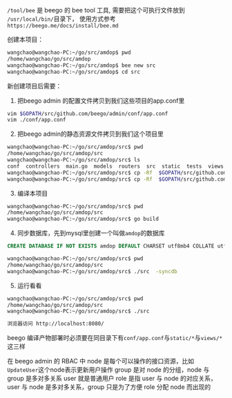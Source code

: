 
`/tool/bee` 是 beego 的 bee tool 工具,
需要把这个可执行文件放到 `/usr/local/bin/`目录下，
使用方式参考`https://beego.me/docs/install/bee.md`

创建本项目：
```bash
wangchao@wangchao-PC:~/go/src/amdop$ pwd
/home/wangchao/go/src/amdop
wangchao@wangchao-PC:~/go/src/amdop$ bee new src
wangchao@wangchao-PC:~/go/src/amdop$ cd src
```

新创建项目后需要：
1. 把beego admin 的配置文件拷贝到我们这些项目的app.conf里
```bash
vim $GOPATH/src/github.com/beego/admin/conf/app.conf
vim ./conf/app.conf
```
2. 把beego admin的静态资源文件拷贝到我们这个项目里
```bash
wangchao@wangchao-PC:~/go/src/amdop/src$ pwd
/home/wangchao/go/src/amdop/src
wangchao@wangchao-PC:~/go/src/amdop/src$ ls
conf  controllers  main.go  models  routers  src  static  tests  views
wangchao@wangchao-PC:~/go/src/amdop/src$ cp -Rf  $GOPATH/src/github.com/beego/admin/static ./
wangchao@wangchao-PC:~/go/src/amdop/src$ cp -Rf  $GOPATH/src/github.com/beego/admin/views ./
```

3. 编译本项目

```bash
wangchao@wangchao-PC:~/go/src/amdop/src$ pwd
/home/wangchao/go/src/amdop/src
wangchao@wangchao-PC:~/go/src/amdop/src$ go build
```

4. 同步数据库，先到mysql里创建一个叫做`amdop`的数据库
```sql
CREATE DATABASE IF NOT EXISTS amdop DEFAULT CHARSET utf8mb4 COLLATE utf8mb4_unicode_ci;
```
```bash
wangchao@wangchao-PC:~/go/src/amdop/src$ pwd
/home/wangchao/go/src/amdop/src
wangchao@wangchao-PC:~/go/src/amdop/src$ ./src  -syncdb
```

5. 运行看看
```bash
wangchao@wangchao-PC:~/go/src/amdop/src$ pwd
/home/wangchao/go/src/amdop/src
wangchao@wangchao-PC:~/go/src/amdop/src$ ./src

浏览器访问 http://localhost:8080/
```


beego 编译产物部署时必须要在同目录下有`conf/app.conf`与`static/*`与`views/*`这三样


在 beego admin 的 RBAC 中
node 是每个可以操作的接口资源，比如`UpdateUser`这个node表示更新用户操作
group 是对 node 的分组，node 与 group 是多对多关系
user 就是普通用户
role 是指 user 与 node 的对应关系，user 与 node 是多对多关系，group 只是为了方便 role 分配 node 而出现的


